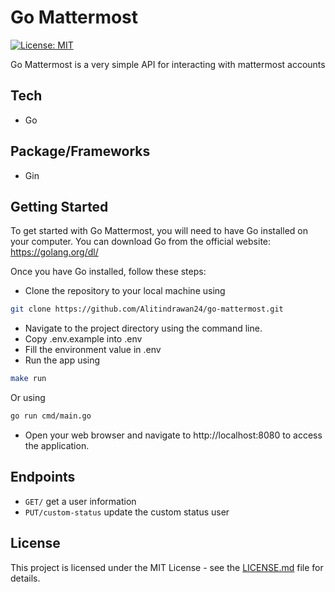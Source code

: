 # Go Mattermost
[![License: MIT](https://img.shields.io/badge/License-MIT-yellow.svg)](https://opensource.org/licenses/MIT)

Go Mattermost is a very simple API for interacting with mattermost accounts

## Tech
- Go

## Package/Frameworks
- Gin

## Getting Started
To get started with Go Mattermost, you will need to have Go installed on your computer. You can download Go from the official website: https://golang.org/dl/

Once you have Go installed, follow these steps:
- Clone the repository to your local machine using
```bash
git clone https://github.com/Alitindrawan24/go-mattermost.git
```
- Navigate to the project directory using the command line.
- Copy .env.example into .env
- Fill the environment value in .env
- Run the app using
```bash
make run
```
Or using
```bash
go run cmd/main.go
```
- Open your web browser and navigate to http://localhost:8080 to access the application.

## Endpoints
- ```GET/```  get a user information
- ```PUT/custom-status```  update the custom status user

## License
This project is licensed under the MIT License - see the [LICENSE.md](https://github.com/MarketingPipeline/README-Quotes/blob/main/LICENSE) file for details.